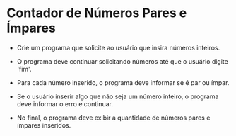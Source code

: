 # Contador de Números Pares e Ímpares

- Crie um programa que solicite ao usuário que insira números inteiros. 

- O programa deve continuar solicitando números até que o usuário digite 'fim'. 

- Para cada número inserido, o programa deve informar se é par ou ímpar. 

- Se o usuário inserir algo que não seja um número inteiro, o programa deve informar o erro e continuar. 

- No final, o programa deve exibir a quantidade de números pares e ímpares inseridos.